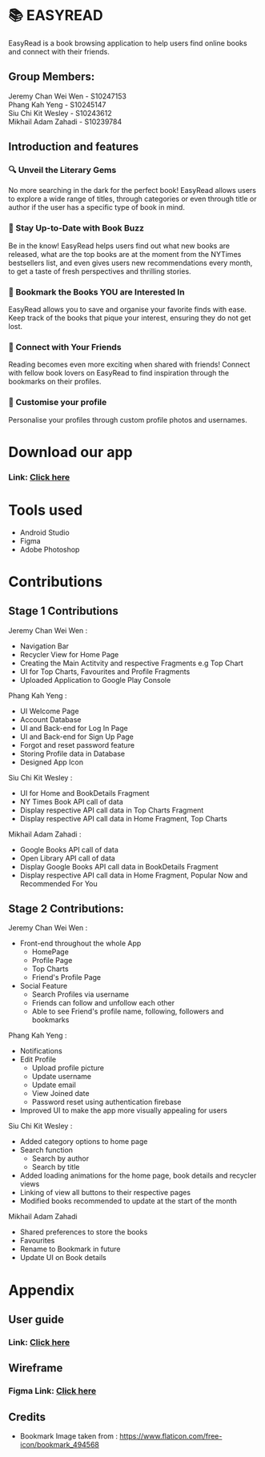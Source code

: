 # 📚 EASYREAD
EasyRead is a book browsing application to help users find online books and connect with their friends. <br>

## Group Members:

Jeremy Chan Wei Wen - S10247153 <br>
Phang Kah Yeng - S10245147 <br>
Siu Chi Kit Wesley - S10243612 <br>
Mikhail Adam Zahadi - S10239784 <br>

## Introduction and features

### 🔍 Unveil the Literary Gems

No more searching in the dark for the perfect book! EasyRead allows users to explore a wide range of titles, through categories or even through title or author if the user has a specific type of book in mind. <br>

### 📰 Stay Up-to-Date with Book Buzz

Be in the know! EasyRead helps users find out what new books are released, what are the top books are at the moment from the NYTimes bestsellers list, and even gives users new recommendations every month, to get a taste of fresh perspectives and thrilling stories. <br>

### 🔖 Bookmark the Books YOU are Interested In

EasyRead allows you to save and organise your favorite finds with ease. Keep track of the books that pique your interest, ensuring they do not get lost.  <br>

### 👫 Connect with Your Friends

Reading becomes even more exciting when shared with friends! Connect with fellow book lovers on EasyRead to find inspiration through the bookmarks on their profiles. <br>


### 🌟 Customise your profile

Personalise your profiles through custom profile photos and usernames. <br>

# Download our app

### **Link**: [Click here](https://play.google.com/store/apps/details?id=sg.edu.np.mad.easyread) <br>

# Tools used

- Android Studio <br>
- Figma <br>
- Adobe Photoshop <br>

# Contributions

## Stage 1 Contributions <br>

Jeremy Chan Wei Wen : <br>
- Navigation Bar <br>
- Recycler View for Home Page <br>
- Creating the Main Actitvity and respective Fragments e.g Top Chart <br>
- UI for Top Charts, Favourites and Profile Fragments <br>
- Uploaded Application to Google Play Console<br>

Phang Kah Yeng : <br>
- UI Welcome Page <br>
- Account Database <br>
- UI and Back-end for Log In Page <br>
- UI and Back-end for Sign Up Page <br>
- Forgot and reset password feature <br>
- Storing Profile data in Database <br>
- Designed App Icon <br>

Siu Chi Kit Wesley : <br>
- UI for Home and BookDetails Fragment  <br>
- NY Times Book API call of data <br>
- Display respective API call data in Top Charts Fragment
- Display respective API call data in Home Fragment, Top Charts

Mikhail Adam Zahadi : <br>
- Google Books API call of data <br>
- Open Library API call of data <br>
- Display Google Books API call data in BookDetails Fragment
- Display respective API call data in Home Fragment, Popular Now and Recommended For You

## Stage 2 Contributions: <br>

Jeremy Chan Wei Wen : <br>
- Front-end throughout the whole App <br>
    - HomePage
    - Profile Page
    - Top Charts
    - Friend's Profile Page
- Social Feature
    - Search Profiles via username
    - Friends can follow and unfollow each other
    - Able to see Friend's profile name, following, followers and bookmarks

Phang Kah Yeng : <br>
- Notifications <br>
- Edit Profile <br>
    - Upload profile picture
    - Update username
    - Update email
    - View Joined date
    - Password reset using authentication firebase
- Improved UI to make the app more visually appealing for users<br>


Siu Chi Kit Wesley : <br>
- Added category options to home page <br>
- Search function <br>
    - Search by author
    - Search by title
- Added loading animations for the home page, book details and recycler views <br>
- Linking of view all buttons to their respective pages <br>
- Modified books recommended to update at the start of the month <br>


 Mikhail Adam Zahadi <br>
 - Shared preferences to store the books <br>
 - Favourites <br>
 - Rename to Bookmark in future <br>
 - Update UI on Book details <br>

# Appendix

## User guide

### **Link**: [Click here](https://docs.google.com/document/d/1Wqs01JBVruF7LGwIBALQq7nHq4fkNoeiSwjuWkDDcAo/edit?usp=sharing) <br>

## Wireframe

### **Figma Link**: [Click here](https://www.figma.com/file/9uA0oDTLLg7DdTzcwP1Uk2/MAD-Wireframe?type=design&node-id=0-1&mode=design) <br>

## Credits
- Bookmark Image taken from : https://www.flaticon.com/free-icon/bookmark_494568 <br>

